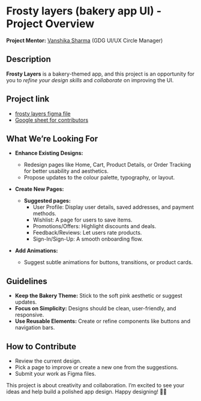 # Frosty layers (bakery app UI) - Project Overview
**Project Mentor:** [Vanshika Sharma](https://github.com/vanshikashh) (GDG UI/UX Circle Manager) 

## Description
**Frosty Layers** is a bakery-themed app, and this project is an opportunity for you to _refine your design skills_ and _collaborate_ on improving the UI.

## Project link
- [frosty layers figma file](https://www.figma.com/design/WRdDZKxpRDbvlWbahF2X89/Bakery-App-(Copy)?node-id=2018-146&t=TG6HrHCb5bFArS3r-1)
- [Google sheet for contributors](https://docs.google.com/spreadsheets/d/1Nnz30cCo1Eg4eSKOe9TDRZCOhjXkB75_6iO9uCwk-Es/edit?usp=sharing)

## What We’re Looking For
- **Enhance Existing Designs:**
  - Redesign pages like Home, Cart, Product Details, or Order Tracking for better usability and aesthetics.
  - Propose updates to the colour palette, typography, or layout.

- **Create New Pages:**
  - **Suggested pages:**
    - User Profile: Display user details, saved addresses, and payment methods.
    - Wishlist: A page for users to save items.
    - Promotions/Offers: Highlight discounts and deals.
    - Feedback/Reviews: Let users rate products.
    - Sign-In/Sign-Up: A smooth onboarding flow.
  
- **Add Animations:**
  - Suggest subtle animations for buttons, transitions, or product cards. 

## Guidelines
- **Keep the Bakery Theme:** Stick to the soft pink aesthetic or suggest updates.
- **Focus on Simplicity:** Designs should be clean, user-friendly, and responsive.
- **Use Reusable Elements:** Create or refine components like buttons and navigation bars. 

## How to Contribute
- Review the current design.
- Pick a page to improve or create a new one from the suggestions.
- Submit your work as Figma files.

This project is about creativity and collaboration. I’m excited to see your ideas and help build a polished app design.
Happy designing! 🍪✨

